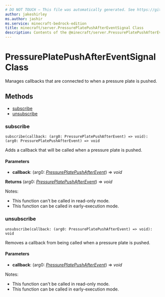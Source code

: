 ```yaml
---
# DO NOT TOUCH — This file was automatically generated. See https://github.com/mojang/minecraftapidocsgenerator to modify descriptions, examples, etc.
author: jakeshirley
ms.author: jashir
ms.service: minecraft-bedrock-edition
title: minecraft/server.PressurePlatePushAfterEventSignal Class
description: Contents of the @minecraft/server.PressurePlatePushAfterEventSignal class.
---
```

# PressurePlatePushAfterEventSignal Class

Manages callbacks that are connected to when a pressure plate is pushed.

## Methods
- [subscribe](#subscribe)
- [unsubscribe](#unsubscribe)

### **subscribe**
`
subscribe(callback: (arg0: PressurePlatePushAfterEvent) => void): (arg0: PressurePlatePushAfterEvent) => void
`

Adds a callback that will be called when a pressure plate is pushed.

#### **Parameters**
- **callback**: (arg0: [*PressurePlatePushAfterEvent*](PressurePlatePushAfterEvent.md)) => *void*

**Returns** (arg0: [*PressurePlatePushAfterEvent*](PressurePlatePushAfterEvent.md)) => *void*
  
Notes:
- This function can't be called in read-only mode.
- This function can be called in early-execution mode.

### **unsubscribe**
`
unsubscribe(callback: (arg0: PressurePlatePushAfterEvent) => void): void
`

Removes a callback from being called when a pressure plate is pushed.

#### **Parameters**
- **callback**: (arg0: [*PressurePlatePushAfterEvent*](PressurePlatePushAfterEvent.md)) => *void*
  
Notes:
- This function can't be called in read-only mode.
- This function can be called in early-execution mode.
